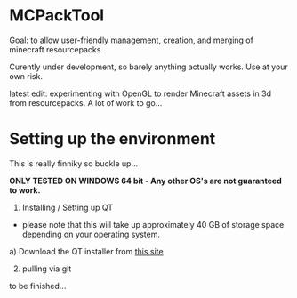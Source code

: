# MCPackTool
Goal: to allow user-friendly management, creation, and merging of minecraft resourcepacks

Curently under development, so barely anything actually works. Use at your own risk.

latest edit: experimenting with OpenGL to render Minecraft assets in 3d from resourcepacks. A lot of work to go...


# Setting up the environment
This is really finniky so buckle up...

**ONLY TESTED ON WINDOWS 64 bit - Any other OS's are not guaranteed to work.**

1) Installing / Setting up QT

 - please note that this will take up approximately 40 GB of storage space depending on your operating system.

a) Download the QT installer from [this site](https://www.qt.io/download-qt-installer-oss)

2) pulling via git

to be finished...
